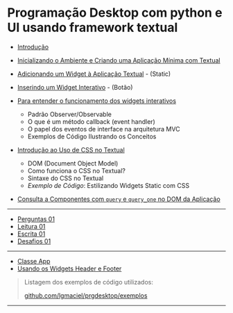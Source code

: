 # Programação Desktop com python e UI usando framework textual

- [Introdução](introducao.md)
- [Inicializando o Ambiente e Criando uma Aplicação Mínima com Textual](inicializacao.md)
- [Adicionando um Widget à Aplicação Textual](adicionar-widget.md) - (Static)
- [Inserindo um Widget Interativo](widget-interativo.md) - (Botão)
- [Para entender o funcionamento dos widgets interativos](mvc-e-padroes.md)
    - Padrão Observer/Observable 
    - O que é um método callback (event handler)
    - O papel dos eventos de interface na arquitetura MVC
    - Exemplos de Código Ilustrando os Conceitos
- [Introdução ao Uso de CSS no Textual](intro-css-textual.md)
    - DOM (Document Object Model)
    - Como funciona o CSS no Textual?
    - Sintaxe do CSS no Textual
    - *Exemplo de Código*: Estilizando Widgets Static com CSS

- [Consulta a Componentes com `query` e `query_one` no DOM da Aplicação](consulta-DOM.md)

---

- [Perguntas 01](ex-perguntas-01.md)
- [Leitura 01](ex-leitura-01.md)
- [Escrita 01](ex-escrita-01.md)
- [Desafios 01](ex-desafios-01.md)

--- 

- [Classe App](classe-app.md)
- [Usando os Widgets Header e Footer](widgets-header-footer.md)


> Listagem dos exemplos de código utilizados:
> 
> [github.com/lgmaciel/prgdesktop/exemplos](https://github.com/lgmaciel/prgdesktop/tree/main/exemplos)


---